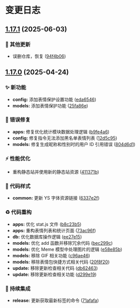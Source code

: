 # 变更日志

## [1.17.1](https://github.com/CandriaJS/meme-plugin/compare/v1.17.0...v1.17.1) (2025-06-03)


### 🔧 其他更新

* 误删仓库，恢复 ([94f4b06](https://github.com/CandriaJS/meme-plugin/commit/94f4b06c1067a8a5e20d263dde24214ad2c7a54e))

## [1.17.0](https://github.com/CandriaJS/meme-plugin/compare/v1.16.1...v1.17.0) (2025-04-24)


### ✨ 新功能

* **config:** 添加表情保护设置功能 ([eda6546](https://github.com/CandriaJS/meme-plugin/commit/eda654662825c5a649ddf862451efb412b2662c4))
* **models:** 添加表情保护功能 ([25fa86e](https://github.com/CandriaJS/meme-plugin/commit/25fa86ed64c02b8fad6747364a8d4de462ec4600))


### 🐛 错误修复

* **apps:** 修复优化统计模块数据处理逻辑 ([b9fe4a6](https://github.com/CandriaJS/meme-plugin/commit/b9fe4a60816c9d81644b34527776ad6b8a56d95e))
* **config:** 修复指令无法添加黑名单表情列表 ([12d5c95](https://github.com/CandriaJS/meme-plugin/commit/12d5c95ab5f8e339d29903494c1d986ae2cdec5e))
* **models:** 修复生成昵称和性别时的用户 ID 引用错误 ([804d6d1](https://github.com/CandriaJS/meme-plugin/commit/804d6d11d97f53f540efb4c9216522b7d5d03be5))


### ⚡️ 性能优化

* 重构静态站并使用新的静态站资源 ([411371b](https://github.com/CandriaJS/meme-plugin/commit/411371b76ad8d00cab761c1ffe85ae2ef85ecc94))


### 🎨 代码样式

* **common:** 更新 YS 字体资源链接 ([6337e2f](https://github.com/CandriaJS/meme-plugin/commit/6337e2f2f18c269e8dcf129f92681079b0e389c7))


### ♻️ 代码重构

* **apps:** 优化 stat.js 文件 ([b8c23b5](https://github.com/CandriaJS/meme-plugin/commit/b8c23b56d1262e007b0c3c2b052f0295c5ed681e))
* **apps:** 重构表情列表和统计页面 ([73ac96f](https://github.com/CandriaJS/meme-plugin/commit/73ac96f17ef10cd1b2f3f66225370901e7c4faa0))
* **db:** 优化数据库操作逻辑 ([ee27e15](https://github.com/CandriaJS/meme-plugin/commit/ee27e15f37b039b4278e845825eca34bd4d16634))
* **models:** 优化 add 函数并移除冗余代码 ([bec299c](https://github.com/CandriaJS/meme-plugin/commit/bec299c2000255e9aef608153df8bee46e6a0f67))
* **models:** 优化 Meme 模型中处理图片的逻辑 ([e58e85b](https://github.com/CandriaJS/meme-plugin/commit/e58e85b7b04319544e9f236303cf2963d29c7712))
* **models:** 移除 GIF 相关功能 ([c96ae46](https://github.com/CandriaJS/meme-plugin/commit/c96ae468969df148bd3d5514c759e0f126ed0504))
* **models:** 移除表情包快捷方式相关代码 ([20f8f20](https://github.com/CandriaJS/meme-plugin/commit/20f8f20f332e31270c7f2c13757833e61cd997ea))
* **update:** 移除更新检查相关代码 ([db62463](https://github.com/CandriaJS/meme-plugin/commit/db62463e7f7b74ebfbd59d7814e5689550d0adef))
* **update:** 移除更新检查相关功能 ([d299e19](https://github.com/CandriaJS/meme-plugin/commit/d299e1927a6874e1a66d82dde79e551a7f722d2c))


### 🎡 持续集成

* **release:** 更新获取最新标签的命令 ([71afafa](https://github.com/CandriaJS/meme-plugin/commit/71afafaec53a402a2f471fa2653e5eab2e3e18e9))

